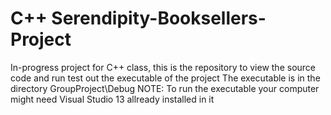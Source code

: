 C++ Serendipity-Booksellers-Project
===================================

In-progress project for C++ class, this is the repository to view the source code and run test out the executable of the project
The executable is in the directory GroupProject\Debug
 NOTE: To run the executable your computer might need Visual Studio 13 allready installed in it